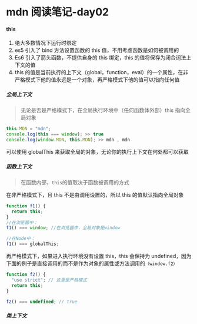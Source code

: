 # mdn 阅读笔记-day02

#### this

1. 绝大多数情况下运行时绑定
2. es5 引入了 bind 方法设置函数的 this 值，不用考虑函数是如何被调用的
3. Es6 引入了箭头函数，不提供自身的 this 绑定，this 的值将保存为闭合词法上下文的值
4. this 的值是当前执行的上下文（global，function，eval）的一个属性，在非严格模式下他的值永远是一个对象，再严格模式下他的值可以指向任何值

##### 全局上下文

> 无论是否是严格模式下，在全局执行环境中（任何函数体外部）this 指向全局对象

```js
this.MDN = "mdn";
console.log(this === window); >> true
console.log(window.MDN, this.MDN); >> mdn , mdn
```

可以使用 globalThis 来获取全局的对象，无论你的执行上下文在何处都可以获取

##### 函数上下文

> 在函数内部，`this`的值取决于函数被调用的方式

在非严格模式下，且 this 不是由调用设置的，所以 this 的值默认指向全局对象

```js
function f1() {
  return this;
}
//在浏览器中：
f1() === window; //在浏览器中，全局对象是window

//在Node中：
f1() === globalThis;
```

再严格模式下，如果进入执行环境没有设置 this，this 会保持为 undefined，因为下面的例子是直接调用的而不是作为对象的属性或方法调用的`（window.f2）`

```js
function f2() {
  "use strict"; // 这里是严格模式
  return this;
}

f2() === undefined; // true
```

##### 类上下文
